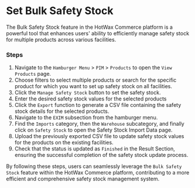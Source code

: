 # Set Bulk Safety Stock

The Bulk Safety Stock feature in the HotWax Commerce platform is a powerful tool that enhances users' ability to efficiently manage safety stock for multiple products across various facilities.

### Steps

1. Navigate to the `Hamburger Menu` > `PIM` > `Products` to open the `View Products` page.
2. Choose filters to select multiple products or search for the specific product for which you want to set up safety stock on all facilities.
3. Click the `Manage Safety Stock` button to set the safety stock.
4. Enter the desired safety stock values for the selected products
5. Click the `Export` function to generate a CSV file containing the safety stock details for the selected products.
6. Navigate to the `EXIM` subsection from the hamburger menu.
7. Find the `Imports` category, then the `Warehouse` subcategory, and finally click on `Safety Stock` to open the Safety Stock Import Data page.
8. Upload the previously exported CSV file to update safety stock values for the products on the existing facilities.
9. Check that the status is updated as `Finished` in the Result Section, ensuring the successful completion of the safety stock update process.

By following these steps, users can seamlessly leverage the `Bulk Safety Stock` feature within the HotWax Commerce platform, contributing to a more efficient and comprehensive safety stock management system.
